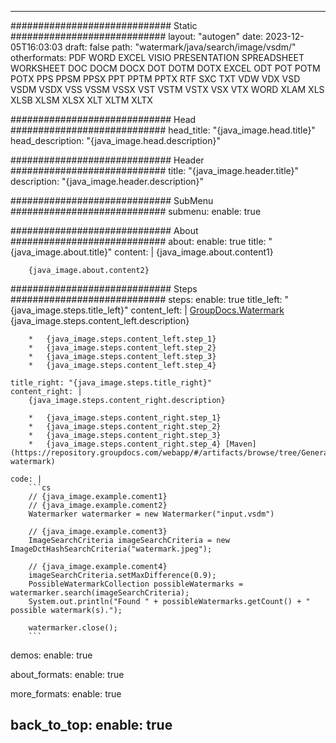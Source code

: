 
---
############################# Static ############################
layout: "autogen"
date: 2023-12-05T16:03:03
draft: false
path: "watermark/java/search/image/vsdm/"
otherformats: PDF WORD EXCEL VISIO PRESENTATION SPREADSHEET WORKSHEET DOC DOCM DOCX DOT DOTM DOTX EXCEL ODT POT POTM POTX PPS PPSM PPSX PPT PPTM PPTX RTF SXC TXT VDW VDX VSD VSDM VSDX VSS VSSM VSSX VST VSTM VSTX VSX VTX WORD XLAM XLS XLSB XLSM XLSX XLT XLTM XLTX

############################# Head ############################
head_title: "{java_image.head.title}"
head_description: "{java_image.head.description}"

############################# Header ############################
title: "{java_image.header.title}"
description: "{java_image.header.description}"

############################# SubMenu ############################
submenu:
    enable: true

############################# About ############################
about:
    enable: true
    title: "{java_image.about.title}"
    content: |
        {java_image.about.content1}
        
        {java_image.about.content2}

############################# Steps ############################
steps:
    enable: true
    title_left: "{java_image.steps.title_left}"
    content_left: |
        [GroupDocs.Watermark](https://products.groupdocs.com/watermark/java/) {java_image.steps.content_left.description}

        *   {java_image.steps.content_left.step_1}
        *   {java_image.steps.content_left.step_2}
        *   {java_image.steps.content_left.step_3}
        *   {java_image.steps.content_left.step_4}
        
    title_right: "{java_image.steps.title_right}"
    content_right: |
        {java_image.steps.content_right.description}

        *   {java_image.steps.content_right.step_1}
        *   {java_image.steps.content_right.step_2}
        *   {java_image.steps.content_right.step_3}
        *   {java_image.steps.content_right.step_4} [Maven](https://repository.groupdocs.com/webapp/#/artifacts/browse/tree/General/repo/com/groupdocs/groupdocs-watermark)
        
    code: |
        ```cs
        // {java_image.example.coment1}
        // {java_image.example.coment2}
        Watermarker watermarker = new Watermarker("input.vsdm")
        
        // {java_image.example.coment3}
        ImageSearchCriteria imageSearchCriteria = new ImageDctHashSearchCriteria("watermark.jpeg");

        // {java_image.example.coment4}
        imageSearchCriteria.setMaxDifference(0.9);
        PossibleWatermarkCollection possibleWatermarks = watermarker.search(imageSearchCriteria);
        System.out.println("Found " + possibleWatermarks.getCount() + " possible watermark(s).");

        watermarker.close();        
        ```        

demos:
    enable: true
        

about_formats:
    enable: true


more_formats:
    enable: true


back_to_top:
    enable: true
---